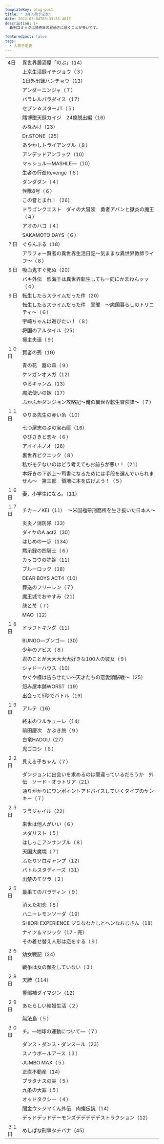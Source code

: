 ```yaml
---
templateKey: blog-post
title: " 3月入荷予定表"
date: 2022-03-04T03:33:53.481Z
description: |+
  新刊コミックは発売日の昼過ぎに届くことが多いです。

featuredpost: false
tags:
  - 入荷予定表
---
```



|                        |                                                  |
| ---------------------- | ------------------------------------------------ |
| <!--StartFragment-->4日 | 異世界居酒屋「のぶ」（14）                                   |
| 　                      | 上京生活録イチジョウ（３）                                    |
| 　                      | 1日外出録ハンチョウ（13）                                   |
| 　                      | アンダーニンジャ（７）                                      |
| 　                      | パラレルパラダイス（17）                                    |
| 　                      | セブン☆スターJT（５）                                     |
| 　                      | 賭博堕天録カイジ　24億脱出編（16)                              |
| 　                      | みなみけ（23）                                         |
| 　                      | Dr.STONE（25）                                     |
| 　                      | あやかしトライアングル（８）                                   |
| 　                      | アンデッドアンラック（10）                                   |
| 　                      | マッシュル―MASHLE―（10）                                |
| 　                      | 生者の行進Revenge（６）                                  |
| 　                      | ダンダダン（４）                                         |
| 　                      | 怪獣8号（６）                                          |
| 　                      | この音とまれ！（26）                                      |
| 　                      | ドラゴンクエスト　ダイの大冒険　勇者アバンと獄炎の魔王（４）                   |
| 　                      | アオのハコ（４）                                         |
| 　                      | SAKAMOTO DAYS（６）                                 |
| ７日                     | ぐらんぶる（18）                                        |
| 　                      | アラフォー賢者の異世界生活日記～気ままな異世界教師ライフ～（８）                 |
| ８日                     | 吸血鬼すぐ死ぬ（20）                                      |
| 　                      | バキ外伝　烈海王は異世界転生しても一向にかまわんッッ（４）                    |
| ９日                     | 転生したらスライムだった件（20）                                |
| 　                      | 転生したらスライムだった件　異聞　～魔国暮らしのトリニティ～（６）                |
| 　                      | 宇崎ちゃんは遊びたい！（８）                                   |
| 　                      | 将国のアルタイル（25）                                     |
| 　                      | 極主夫道（９）                                          |
| １０日                    | 賢者の孫（19）                                         |
| 　                      | 青の花　器の森（９）                                       |
| 　                      | ケンガンオメガ（12）                                      |
| 　                      | ゆるキャン△（13）                                       |
| 　                      | 魔法使いの嫁（17）                                       |
| 　                      | ふかふかダンジョン攻略記～俺の異世界転生冒険譚～（７）                      |
| １１日                    | ゆりあ先生の赤い糸（10）                                    |
| 　                      | 七つ屋志のぶの宝石匣（16）                                   |
| 　                      | ゆびさきと恋々（６）                                       |
| 　                      | アオイホノオ（26）                                       |
| 　                      | 裏世界ピクニック（８）                                      |
| 　                      | 私がモテないのはどう考えてもお前らが悪い！（21）                        |
| 　                      | 本好きの下剋上～司書になるためには手段を選んでいられません～　第三部　領地に本を広げよう！（５） |
| １６日                    | 妻、小学生になる。（11）                                    |
| １７日                    | チカーノKEI（11）　～米国極悪刑務所を生き抜いた日本人～                   |
| 　                      | 炎炎ノ消防隊（33）                                       |
| 　                      | ダイヤのA act2（30）                                   |
| 　                      | はじめの一歩（134）                                      |
| 　                      | 黙示録の四騎士（６）                                       |
| 　                      | カッコウの許嫁（11）                                      |
| 　                      | ブルーロック（18）                                       |
| 　                      | DEAR BOYS ACT4（10）                               |
| 　                      | 葬送のフリーレン（７）                                      |
| 　                      | 魔王城でおやすみ（21）                                     |
| 　                      | 龍と苺（７）                                           |
| 　                      | MAO（12）                                          |
| １８日                    | ドラフトキング（11）                                      |
| 　                      | BUNGO―ブンゴ―（30）                                   |
| 　                      | 少年のアビス（８）                                        |
| 　                      | 君のことが大大大大大好きな100人の彼女（９）                          |
| 　                      | シャドーハウス（10）                                      |
| 　                      | かぐや様は告らせたい～天才たちの恋愛頭脳戦～（25）                       |
| 　                      | 怨み屋本舗WORST（19）                                   |
| 　                      | 出会って5秒でバトル（19）                                   |
| １９日                    | アルテ（16）                                          |
| 　                      | 終末のワルキューレ（14）                                    |
| 　                      | 前田慶次　かぶき旅（９）                                     |
| 　                      | 白竜HADOU（27）                                      |
| 　                      | 鬼ゴロシ（６）                                          |
| ２２日                    | 見える子ちゃん（７）                                       |
| 　                      | ダンジョンに出会いを求めるのは間違っているだろうか　外伝　ソード・オラトリア（21）       |
| 　                      | 通りがかりにワンポイントアドバイスしていくタイプのヤンキー（７）                 |
| ２３日                    | フラジャイル（22）                                       |
| 　                      | 来世は他人がいい（６）                                      |
| 　                      | メダリスト（５）                                         |
| 　                      | はしっこアンサンブル（８）                                    |
| 　                      | 天国大魔境（７）                                         |
| 　                      | ふたりソロキャンプ（12）                                    |
| 　                      | バトルスタディーズ（31）                                    |
| 　                      | 出禁のモグラ（２）                                        |
| ２５日                    | 最果てのパラディン（９）                                     |
| 　                      | 消えた初恋（８）                                         |
| 　                      | ハニーレモンソーダ（19）                                    |
| 　                      | SHIORI EXPERIENCE ジミなわたしとヘンなおじさん（18）             |
| 　                      | ナイツ＆マジック（17・完）                                   |
| 　                      | その着せ替え人形は恋をする（９）                                 |
| ２６日                    | 幼女戦記（24）                                         |
| 　                      | 戦争は女の顔をしていない（３）                                  |
| ２８日                    | 天牌（114）                                          |
| 　                      | 警部補ダイマジン（12）                                     |
| ２９日                    | あたらしい結婚生活（２）                                     |
| 　                      | 無法島（５）                                           |
| ３０日                    | チ。―地球の運動について―（７）                                 |
| 　                      | ダンス・ダンス・ダンスール（23）                                |
| 　                      | スノウボールアース（３）                                     |
| 　                      | JUMBO MAX（５）                                     |
| 　                      | 正直不動産（14）                                        |
| 　                      | プラタナスの実（５）                                       |
| 　                      | 九条の大罪（５）                                         |
| 　                      | オッドタクシー（４）                                       |
| 　                      | 闇金ウシジマくん外伝　肉蝮伝説（14）                              |
| 　                      | デッドデッドデーモンズデデデデデストラクション（12）                      |
| ３１日                    | めしばな刑事タチバナ（45）<!--EndFragment-->                 |